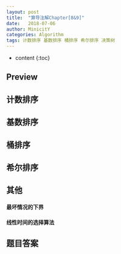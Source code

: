 ```yaml
---
layout: post
title:  "算导注解Chapter[8&9]"
date:   2018-07-06
author: MinicitY
categories: Algorithm
tags: 计数排序 基数排序 桶排序 希尔排序 决策树
---
```


* content
{:toc}

## **Preview**

## **计数排序**

## **基数排序**

## **桶排序**

## **希尔排序**

## **其他**

#### 最坏情况的下界

#### 线性时间的选择算法

## **题目答案**
